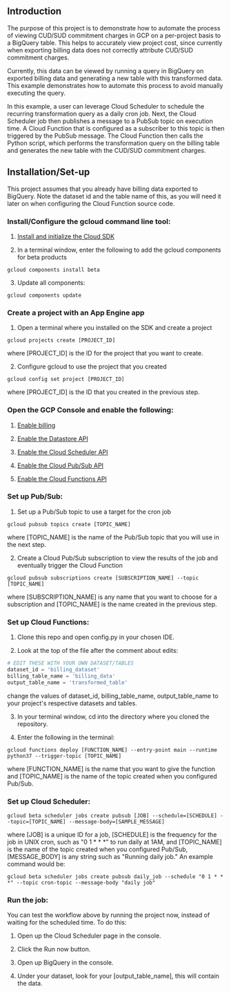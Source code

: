 <h2>Introduction</h2>
The purpose of this project is to demonstrate how to automate the process of viewing CUD/SUD commitment charges in GCP on a 
per-project basis to a BigQuery table. This helps to accurately view project cost, since currently when exporting billing 
data does not correctly attribute CUD/SUD commitment charges.


Currently, this data can be viewed by running a query in BigQuery on exported billing data and generating a new table with 
this transformed data. This example demonstrates how to automate this process to avoid manually executing the query.

In this example, a user can leverage Cloud Scheduler to schedule the recurring transformation query as a daily cron job. 
Next, the Cloud Scheduler job then publishes a message to a PubSub topic on execution time. A Cloud Function that is 
configured as a subscriber to this topic is then triggered by the PubSub message. The Cloud Function then calls the Python 
script, which performs the transformation query on the billing table and generates the new table with the CUD/SUD commitment 
charges.

<h2>Installation/Set-up</h2>
This project assumes that you already have billing data exported to BigQuery. Note the dataset id and the table name of 
this, as you will need it later on when configuring the Cloud Function source code.

<h3>Install/Configure the gcloud command line tool:</h3>

1. [Install and initialize the Cloud SDK](https://cloud.google.com/sdk/docs/how-to)

2. In a terminal window, enter the following to add the gcloud components for beta products
````
gcloud components install beta
````

3. Update all components:
````
gcloud components update
````

<h3>Create a project with an App Engine app</h3>

1. Open a terminal where you installed on the SDK and create a project

````
gcloud projects create [PROJECT_ID]
````

where [PROJECT_ID] is the ID for the project that you want to create.

2. Configure gcloud to use the project that you created

````
gcloud config set project [PROJECT_ID]
````
where [PROJECT_ID] is the ID that you created in the previous step.


<h3>Open the GCP Console and enable the following:</h3>

1. [Enable billing](http://console.cloud.google.com/billing/?_ga=2.49090150.-1918546401.1542306879)

2. [Enable the Datastore API](https://console.cloud.google.com/datastore/welcome?_ga=2.58601962.-1918546401.1542306879)

3. [Enable the Cloud Scheduler API](http://console.cloud.google.com/apis/library/cloudscheduler.googleapis.com?_ga=2.212868180.-1918546401.1542306879)

4. [Enable the Cloud Pub/Sub API](https://pantheon.corp.google.com/flows/enableapi?apiid=pubsub)

5. [Enable the Cloud Functions API](https://pantheon.corp.google.com/flows/enableapi?apiid=cloudfunctions)

<h3>Set up Pub/Sub:</h3>

1. Set up a Pub/Sub topic to use a target for the cron job

````
gcloud pubsub topics create [TOPIC_NAME]
````

where [TOPIC_NAME] is the name of the Pub/Sub topic that you will use in the next step.
 
2. Create a Cloud Pub/Sub subscription to view the results of the job and eventually trigger the Cloud Function
````
gcloud pubsub subscriptions create [SUBSCRIPTION_NAME] --topic [TOPIC_NAME]
````
where [SUBSCRIPTION_NAME] is any name that you want to choose for a subscription and [TOPIC_NAME] is the name created in 
the previous step.

<h3>Set up Cloud Functions:</h3>

1. Clone this repo and open config.py in your chosen IDE.

2. Look at the top of the file after the comment about edits:

````python
# EDIT THESE WITH YOUR OWN DATASET/TABLES
dataset_id = 'billing_dataset'
billing_table_name = 'billing_data'
output_table_name = 'transformed_table'
````
change the values of dataset_id, billing_table_name, output_table_name to your project's respective datasets and tables.

3. In your terminal window, cd into the directory where you cloned the repository.

4. Enter the following in the terminal:
````
gcloud functions deploy [FUNCTION_NAME] --entry-point main --runtime python37 --trigger-topic [TOPIC_NAME]
````
where [FUNCTION_NAME] is the name that you want to give the function and [TOPIC_NAME] is the name of the topic created
when you configured Pub/Sub.


<h3>Set up Cloud Scheduler:</h3>

````
gcloud beta scheduler jobs create pubsub [JOB] --schedule=[SCHEDULE] --topic=[TOPIC_NAME] --message-body=[SAMPLE_MESSAGE]
````
where [JOB] is a unique ID for a job, [SCHEDULE] is the frequency for the job in UNIX cron, such as "0 1 * * *" to run daily 
at 1AM, and [TOPIC_NAME] is the name of the topic created when you configured Pub/Sub, [MESSAGE_BODY] is any string such 
as "Running daily job." An example command would be: 
````
gcloud beta scheduler jobs create pubsub daily_job --schedule "0 1 * * *" --topic cron-topic --message-body "daily job"
````

<h3>Run the job:</h3>
You can test the workflow above by running the project now, instead of waiting for the scheduled time. To do this:

1. Open up the Cloud Scheduler page in the console.

2. Click the Run now button.

3. Open up BigQuery in the console.

4. Under your dataset, look for your [output_table_name], this will contain the data.
